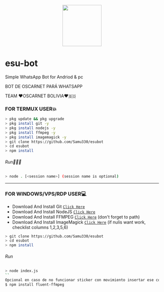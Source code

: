 <p align="center">
<img src="https://media.giphy.com/media/sRGUfOYkLt5chUss87/giphy.gif" width="128" height="135"/>
</p>

# esu-bot
Simple WhatsApp Bot for Andriod & pc

BOT DE OSCARNET PARÁ WHATSAPP

TEAM ♥️OSCARNET BOLIVIA❤️🇧🇴

### FOR TERMUX USER💥
```bash
> pkg update && pkg upgrade
> pkg install git -y
> pkg install nodejs -y
> pkg install ffmpeg -y
> pkg install imagemagick -y
> git clone https://github.com/Samu330/esubot
> cd esubot
> npm install
```
###### Run🏃🏻‍♂️
```bash
> node . [<session name>] (session name is optional)
```

---------

### FOR WINDOWS/VPS/RDP USER💻
* Download And Install Git [`Click Here`](https://git-scm.com/downloads) <br>
* Download And Install NodeJS [`Click Here`](https://nodejs.org/en/download) <br>
* Download And Install FFMPEG [`Click Here`](https://ffmpeg.org/download.html) (don't forget to path) 
* Download And Install ImageMagick [`Click Here`](https://imagemagick.org/script/download.php) (if nulis want work,  checklist columns 1,2,3,5,6) 
```bash
> git clone https://github.com/Samu330/esubot
> cd esubot
> npm install
```
###### Run
```bash
> node index.js
``
Opcional en caso de no funcionar sticker con movimiento insertar ese comando en el wasap del bot tal como esta.. 
$ npm install fluent-ffmpeg
